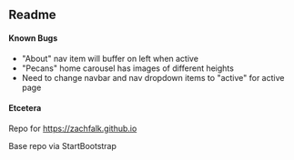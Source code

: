 ## Readme

#### Known Bugs
- "About" nav item will buffer on left when active
- "Pecans" home carousel has images of different heights
- Need to change navbar and nav dropdown items to "active" for active page

#### Etcetera

Repo for https://zachfalk.github.io

Base repo via StartBootstrap
